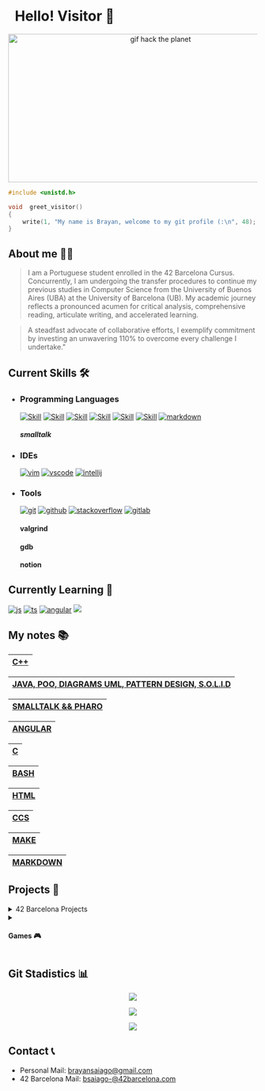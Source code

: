 
# &nbsp; Hello! Visitor 👋

<p align="center">
  <img src = "https://github.com/brayans22/brayans22/assets/90729742/eef81ccf-feec-487f-a093-61d6099544fe" 
       alt = "gif hack the planet" width = "600" height = "300">
</p>

```c
#include <unistd.h>

void  greet_visitor()
{
    write(1, "My name is Brayan, welcome to my git profile (:\n", 48);
}
```

## About me 🕵️‍♂️
> I am a Portuguese student enrolled in the 42 Barcelona Cursus. Concurrently, 
> I am undergoing the transfer procedures to continue my previous studies in 
> Computer Science from the University of Buenos Aires (UBA) at the University 
> of Barcelona (UB). My academic journey reflects a pronounced acumen for critical 
> analysis, comprehensive reading, articulate writing, and accelerated learning.

> A steadfast advocate of collaborative efforts, I exemplify commitment by investing 
> an unwavering 110% to overcome every challenge I undertake."


## Current Skills 🛠️

- ### Programming Languages
  
  [![Skill](https://skillicons.dev/icons?i=c)](https://skillicons.dev)
  [![Skill](https://skillicons.dev/icons?i=cpp)](https://skillicons.dev)
  [![Skill](https://skillicons.dev/icons?i=java)](https://skillicons.dev)
  [![Skill](https://skillicons.dev/icons?i=bash)](https://skillicons.dev)
  [![Skill](https://skillicons.dev/icons?i=html)](https://skillicons.dev)
  [![Skill](https://skillicons.dev/icons?i=css)](https://skillicons.dev)
  [![markdown](https://skillicons.dev/icons?i=md)](https://skillicons.dev)
  ##### smalltalk

- ### IDEs
  
  [![vim](https://skillicons.dev/icons?i=vim)](https://skillicons.dev)
  [![vscode](https://skillicons.dev/icons?i=vscode)](https://skillicons.dev)
  [![intellij](https://skillicons.dev/icons?i=idea)](https://skillicons.dev)

- ### Tools

  [![git](https://skillicons.dev/icons?i=git)](https://skillicons.dev)
  [![github](https://skillicons.dev/icons?i=github)](https://skillicons.dev)
  [![stackoverflow](https://skillicons.dev/icons?i=stackoverflow)](https://skillicons.dev)
  [![gitlab](https://skillicons.dev/icons?i=gitlab)](https://skillicons.dev)
  #### valgrind
  #### gdb
  #### notion

## Currently Learning 📖
[![js](https://skillicons.dev/icons?i=angular)](https://skillicons.dev)
[![ts](https://skillicons.dev/icons?i=js)](https://skillicons.dev)
[![angular](https://skillicons.dev/icons?i=ts)](https://skillicons.dev)
[![](https://skillicons.dev/icons?i=docker)](https://skillicons.dev)


## My notes 📚
|[C++ ](https://brayan-saiago.notion.site/RESUMEN-C-e3422d48ac5b480f87a29c29f11a6c33?pvs=4)|
|:--|

|[JAVA, POO, DIAGRAMS UML, PATTERN DESIGN, S.O.L.I.D ](https://brayan-saiago.notion.site/RESUMEN-JAVA-5b500e5fb22c4b37bf2cdee216500cf8?pvs=4)|
|:--|

|[SMALLTALK && PHARO ](https://brayan-saiago.notion.site/RESUMEN-JAVA-5b500e5fb22c4b37bf2cdee216500cf8?pvs=4)|
|:--|

|[ANGULAR ](https://brayan-saiago.notion.site/RESUMEN-JAVA-5b500e5fb22c4b37bf2cdee216500cf8?pvs=4)|
|:--|

|[C ](https://brayan-saiago.notion.site/MAKEFILE-831ef4e3ad084f56a2945251233679a7?pvs=4)|
|:--|

|[BASH ](https://brayan-saiago.notion.site/Bash-c5b9ba211e344b1586366f3fe2cc84b9?pvs=4)|
|:--|

|[HTML ](https://brayan-saiago.notion.site/HTML5-9f7de2d6f9c34a9a8289487dd6cd1ea1?pvs=4)|
|:--|

|[CCS ](https://brayan-saiago.notion.site/CSS-11ecc071f300442ea54c6eff25951f65?pvs=4)|
|:--|

|[MAKE ](https://brayan-saiago.notion.site/MAKEFILE-831ef4e3ad084f56a2945251233679a7?pvs=4)|
|:--|

|[MARKDOWN ](https://www.w3schools.io/file/markdown-css/)|
|:--|

## Projects 📁

<details>
  <summary> 42 Barcelona Projects </summary>
  
  <h3 align="center">
       Cursus 🚧  
  </h3>
  <h4 align="center">
       <a href="https://github.com/brayans22/42-Campus-Barcelona/tree/main/Cursus">
              👉 CLICK HERE 👈
       </a>
  </h4>

  <h3 align="center">
       C Reloaded 🔃
  </h3>
  <h4 align="center">
       <a href="https://github.com/brayans22/42-Campus-Barcelona/tree/main/C%20Piscine%20Reloaded">
              👉 CLICK HERE 👈
       </a>
  </h4>
  
  <h3 align="center">
       Piscine 🏊‍♂️
  </h3>
  <h4 align="center">
       <a href="https://github.com/brayans22/42-Campus-Barcelona/tree/main/Piscine">
              👉 CLICK HERE 👈
       </a>
  </h4>
  
</details>

<details>
  <summary> <h4> Games 🎮 </h4> </summary>
  <h4 align="center">
        Osos contra el reloj 🐻‍❄️ 🐻 🕒
  </h4>

  <h5 align="center">
       <a href="https://github.com/brayans22/Osos-contra-el-reloj">
              👉 CLICK HERE 👈
       </a>
  </h5>
</details>

## Git Stadistics 📊

<p align="center">
       <a href="https://github.com/brayans22">
              <img src="https://github-readme-stats.vercel.app/api?username=brayans22&show_icons=true&hide_border=true" />
       </a>
</p>

<p align="center">
       <a href="https://github.com/brayans22">
          <img align="center" src="https://github-readme-stats.vercel.app/api/top-langs/?username=brayans22&layout=compact" />
       </a>
</p>

<p align="center">
       <a href="https://github.com/brayans22">
              <img align="center"src="https://komarev.com/ghpvc/?username=brayans22&style=flat-square" />
       </a>
</p>

## Contact 📞

- Personal Mail: <brayansaiago@gmail.com>
- 42 Barcelona Mail: <bsaiago-@42barcelona.com>
